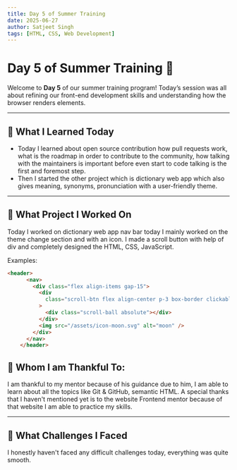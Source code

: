 ```yaml
---
title: Day 5 of Summer Training
date: 2025-06-27
author: Satjeet Singh
tags: [HTML, CSS, Web Development]
---
```


# Day 5 of Summer Training 🚀

Welcome to **Day 5** of our summer training program! Today’s session was all about refining our front-end development skills and understanding how the browser renders elements.

---

## 🔖 What I Learned Today

- Today I learned about open source contribution how pull requests work, what is the roadmap in order to contribute to the community, how talking with the maintainers is important before even start to code talking is the first and foremost step.
- Then I started the other project which is dictionary web app which also gives meaning, synonyms, pronunciation with a user-friendly theme.

---

## 📁 What Project I Worked On

Today I worked on dictionary web app nav bar today I mainly worked on the theme change section and with an icon. I made a scroll button with help of div and completely designed the HTML, CSS, JavaScript.

Examples:
```html
<header>
      <nav>
        <div class="flex align-items gap-15">
          <div
            class="scroll-btn flex align-center p-3 box-border clickable relative"
          >
            <div class="scroll-ball absolute"></div>
          </div>
          <img src="/assets/icon-moon.svg" alt="moon" />
        </div>
      </nav>
    </header>
```

## 🙏 Whom I am Thankful To:

I am thankful to my mentor because of his guidance due to him, I am able to learn about all the topics like Git & GitHub, semantic HTML. A special thanks that I haven't mentioned yet is to the website Frontend mentor because of that website I am able to practice my skills.

---

## 🚀 What Challenges I Faced

I honestly haven't faced any difficult challenges today, everything was quite smooth. 


